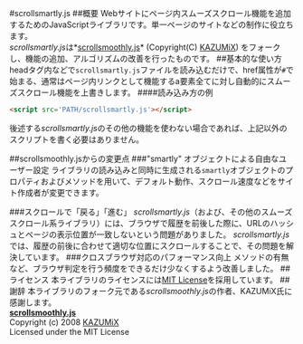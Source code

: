 #scrollsmartly.js
##概要
Webサイトにページ内スムーズスクロール機能を追加するためのJavaScriptライブラリです。単一ページのサイトなどの制作に役立ちます。  
*scrollsmartly.js*は*[scrollsmoothly.js](http://d.hatena.ne.jp/KAZUMiX/20080418/scrollsmoothly)* (Copyright(C) [KAZUMiX](http://d.hatena.ne.jp/KAZUMiX/)) をフォークし、機能の追加、アルゴリズムの改善を行ったものです。
##基本的な使い方
headタグ内などで`scrollsmartly.js`ファイルを読み込むだけで、href属性が`#`で始まる、通常はページ内リンクとして機能するa要素全てに対し自動的にスムーズスクロール機能を上書きします。
####読み込み方の例
```html
<script src='PATH/scrollsmartly.js'></script>
```
後述する*scrollsmartly.js*のその他の機能を使わない場合であれば、上記以外のスクリプトを書く必要はありません。

##scrollsmoothly.jsからの変更点
###"smartly" オブジェクトによる自由なユーザー設定
ライブラリの読み込みと同時に生成される`smartly`オブジェクトのプロパティおよびメソッドを用いて、デフォルト動作、スクロール速度などをサイト作成者が変更できます。

###スクロールで「戻る」「進む」
*scrollsmartly.js*（および、その他のスムーズスクロール系ライブラリ）には、ブラウザで履歴を前後した際に、URLのハッシュとページの表示位置が一致しないという問題がありました。
*scrollsmartly.js*では、履歴の前後に合わせて適切な位置にスクロールすることで、その問題を解決しています。
###クロスブラウザ対応のパフォーマンス向上
メソッドの有無など、ブラウザ判定を行う頻度をできるだけ少なくするよう改善しました。
##ライセンス
本ライブラリのライセンスには[MIT License](http://opensource.org/licenses/mit-license.php)を採用しています。
##謝辞
本ライブラリのフォーク元である*scrollsmoothly.js*の作者、KAZUMiX氏に感謝します。  
**[scrollsmoothly.js](http://d.hatena.ne.jp/KAZUMiX/20080418/scrollsmoothly)**  
Copyright (c) 2008 [KAZUMiX](http://d.hatena.ne.jp/KAZUMiX/)  
Licensed under the MIT License  